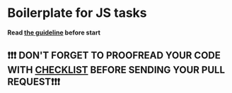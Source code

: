 # Boilerplate for JS tasks

**Read [the guideline](https://github.com/pasha1932/js_task-guideline/blob/master/README.md) before start**
## ❗️❗️❗️ DON'T FORGET TO PROOFREAD YOUR CODE WITH [CHECKLIST](https://github.com/pasha1932/js_task-transportation-on-vacation/blob/master/checklist.md) BEFORE SENDING YOUR PULL REQUEST❗️❗️❗️

